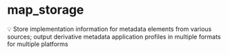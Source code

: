 # map_storage
💡 Store implementation information for metadata elements from various sources; output derivative metadata application profiles in multiple formats for multiple platforms
